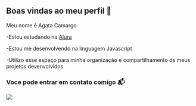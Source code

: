## Boas vindas ao meu perfil 🫶

 Meu nome é Agata Camargo
 
-Estou estudando na [Alura](https://www.alura.com.br)

-Estou me desenvolvendo na linguagem Javascript

-Utilizo esse espaço para minha organização e compartilhamento ds meus projetos devenvolvidos

### Voce pode entrar em contato comigo 📬

![](https://media.tenor.com/Tro7Tus6YvIAAAAi/my-honest-reaction-dog.gif)
